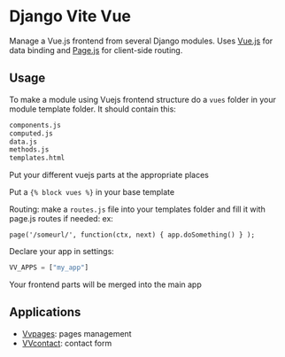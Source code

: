 # Django Vite Vue

Manage a Vue.js frontend from several Django modules. Uses [Vue.js](http://vuejs.org/) for data binding
and [Page.js](https://github.com/visionmedia/page.js) for client-side routing.

## Usage

To make a module using Vuejs frontend structure do a `vues` folder in your module template folder. It should contain this:

   ```bash
components.js
computed.js
data.js
methods.js
templates.html
   ```
   
Put your different vuejs parts at the appropriate places

Put a `{% block vues %}` in your base template 

Routing: make a `routes.js` file into your templates folder and fill it with page.js routes if needed: ex:

   ```javasccript
page('/someurl/', function(ctx, next) { app.doSomething() } );
   ```

Declare your app in settings:

   ```python
VV_APPS = ["my_app"]
   ```
   
Your frontend parts will be merged into the main app

## Applications

- [Vvpages](https://github.com/synw/django-vvpages): pages management
- [VVcontact](https://github.com/synw/django-vvcontact): contact form
